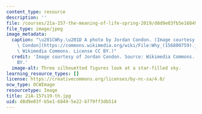 ```yaml
---
content_type: resource
description: ''
file: /courses/21a-157-the-meaning-of-life-spring-2019/d8d9e03fb5e168495e22b779ff3db514_21A-157s19-th.jpg
file_type: image/jpeg
image_metadata:
  caption: "\u201CWhy.\u201D A photo by Jordan Condon. (Image courtesy of [Jordan\
    \ Condon](https://commons.wikimedia.org/wiki/File:Why_(156800759).jpeg). Source:\
    \ Wikimedia Commons. License CC BY.)"
  credit: 'Image courtesy of Jordan Condon. Source: Wikimedia Commons. License CC
    BY.'
  image-alt: Three silhouetted figures look at a star-filled sky.
learning_resource_types: []
license: https://creativecommons.org/licenses/by-nc-sa/4.0/
ocw_type: OCWImage
resourcetype: Image
title: 21A-157s19-th.jpg
uid: d8d9e03f-b5e1-6849-5e22-b779ff3db514
---
```

